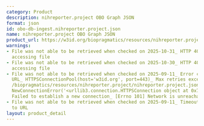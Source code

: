 ```yaml
---
category: Product
description: nihreporter.project OBO Graph JSON
format: json
id: obo-db-ingest.nihreporter.project.json
name: nihreporter.project OBO Graph JSON
product_url: https://w3id.org/biopragmatics/resources/nihreporter.project/nihreporter.project.json
warnings:
- File was not able to be retrieved when checked on 2025-10-31_ HTTP 404 error when
  accessing file
- File was not able to be retrieved when checked on 2025-10-30_ HTTP 404 error when
  accessing file
- File was not able to be retrieved when checked on 2025-09-11_ Error connecting to
  URL_ HTTPSConnectionPool(host='w3id.org', port=443)_ Max retries exceeded with url_
  /biopragmatics/resources/nihreporter.project/nihreporter.project.json (Caused by
  NewConnectionError('<urllib3.connection.HTTPSConnection object at 0x7fa35c762b10>_
  Failed to establish a new connection_ [Errno 101] Network is unreachable'))
- File was not able to be retrieved when checked on 2025-09-11_ Timeout connecting
  to URL
layout: product_detail
---
```

